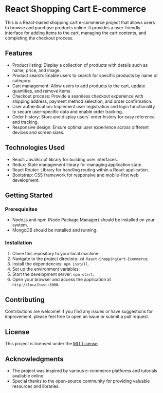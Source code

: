 # React Shopping Cart E-commerce

This is a React-based shopping cart e-commerce project that allows users to browse and purchase products online. It provides a user-friendly interface for adding items to the cart, managing the cart contents, and completing the checkout process.

## Features

- Product listing: Display a collection of products with details such as name, price, and image.
- Product search: Enable users to search for specific products by name or category.
- Cart management: Allow users to add products to the cart, update quantities, and remove items.
- Checkout process: Provide a seamless checkout experience with shipping address, payment method selection, and order confirmation.
- User authentication: Implement user registration and login functionality to secure user-specific data and enable order tracking.
- Order history: Store and display users' order history for easy reference and tracking.
- Responsive design: Ensure optimal user experience across different devices and screen sizes.

## Technologies Used

- React: JavaScript library for building user interfaces.
- Redux: State management library for managing application state.
- React Router: Library for handling routing within a React application.
- Bootstrap: CSS framework for responsive and mobile-first web development.

## Getting Started

### Prerequisites

- Node.js and npm (Node Package Manager) should be installed on your system.
- MongoDB should be installed and running.

### Installation

1. Clone this repository to your local machine.
2. Navigate to the project directory: `cd React-ShoppingCart-Ecommerce`.
3. Install the dependencies: `npm install`.
4. Set up the environment variables:
5. Start the development server: `npm start`.
6. Open your browser and access the application at `http://localhost:3000`.

## Contributing

Contributions are welcome! If you find any issues or have suggestions for improvement, please feel free to open an issue or submit a pull request.

## License

This project is licensed under the [MIT License](LICENSE).

## Acknowledgments

- The project was inspired by various e-commerce platforms and tutorials available online.
- Special thanks to the open-source community for providing valuable resources and libraries.
